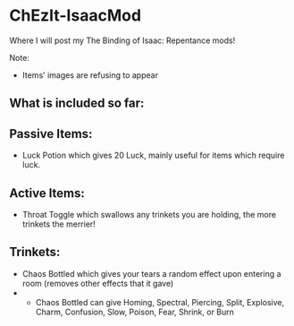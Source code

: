 # ChEzIt-IsaacMod
Where I will post my The Binding of Isaac: Repentance mods!

Note:
- Items' images are refusing to appear

What is included so far:
--

Passive Items:
-
- Luck Potion which gives 20 Luck, mainly useful for items which require luck.

Active Items:
-
- Throat Toggle which swallows any trinkets you are holding, the more trinkets the merrier!

Trinkets:
-
- Chaos Bottled which gives your tears a random effect upon entering a room (removes other effects that it gave)
- - Chaos Bottled can give Homing, Spectral, Piercing, Split, Explosive, Charm, Confusion, Slow, Poison, Fear, Shrink, or Burn
